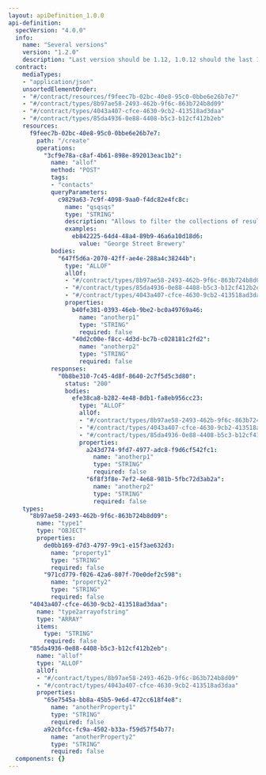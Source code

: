 ```yaml
---
layout: apiDefinition_1.0.0
api-definition:
  specVersion: "4.0.0"
  info:
    name: "Several versions"
    version: "1.2.0"
    description: "Last version should be 1.12, 1.0.12 should the last 1.0.* version"
  contract:
    mediaTypes:
    - "application/json"
    unsortedElementOrder:
    - "#/contract/resources/f9feec7b-02bc-40e8-95c0-0bbe6e26b7e7"
    - "#/contract/types/8b97ae58-2493-462b-9f6c-863b724b8d09"
    - "#/contract/types/4043a407-cfce-4630-9cb2-413518ad3daa"
    - "#/contract/types/85da4936-0e88-4408-b5c3-b12cf412b2eb"
    resources:
      f9feec7b-02bc-40e8-95c0-0bbe6e26b7e7:
        path: "/create"
        operations:
          "3cf9e78a-c8af-4b61-898e-892013eac1b2":
            name: "allof"
            method: "POST"
            tags:
            - "contacts"
            queryParameters:
              c9829a63-7c9f-4098-9aa0-f4dc82e4fc8c:
                name: "qsqsqs"
                type: "STRING"
                description: "Allows to filter the collections of result by the value of field name"
                examples:
                  eb842225-64d4-48a4-89b9-46a6a10d18d6:
                    value: "George Street Brewery"
            bodies:
              "647f5d6a-2070-42ff-ae4e-288a4c38244b":
                type: "ALLOF"
                allOf:
                - "#/contract/types/8b97ae58-2493-462b-9f6c-863b724b8d09"
                - "#/contract/types/85da4936-0e88-4408-b5c3-b12cf412b2eb"
                - "#/contract/types/4043a407-cfce-4630-9cb2-413518ad3daa"
                properties:
                  b40fe381-0393-46eb-9be2-bc0a49769a46:
                    name: "anotherp1"
                    type: "STRING"
                    required: false
                  "40d2c00e-f8cc-4d3d-bc7b-c028181c2fd2":
                    name: "anotherp2"
                    type: "STRING"
                    required: false
            responses:
              "0b8be310-7c45-4d8f-8640-2c7f5d5c3d80":
                status: "200"
                bodies:
                  efe38ca8-b282-4e48-8db1-fa8eb956cc23:
                    type: "ALLOF"
                    allOf:
                    - "#/contract/types/8b97ae58-2493-462b-9f6c-863b724b8d09"
                    - "#/contract/types/4043a407-cfce-4630-9cb2-413518ad3daa"
                    - "#/contract/types/85da4936-0e88-4408-b5c3-b12cf412b2eb"
                    properties:
                      a243d774-9fd7-4977-adc8-f9d6cf542fc1:
                        name: "anotherp1"
                        type: "STRING"
                        required: false
                      "6f8f3f8e-7ef2-4e68-981b-5fbc72d3ab2a":
                        name: "anotherp2"
                        type: "STRING"
                        required: false
    types:
      "8b97ae58-2493-462b-9f6c-863b724b8d09":
        name: "type1"
        type: "OBJECT"
        properties:
          de0bb169-d7d3-4797-99c1-e15f3ae632d3:
            name: "property1"
            type: "STRING"
            required: false
          "971cd779-f026-42a6-807f-70e0def2c598":
            name: "property2"
            type: "STRING"
            required: false
      "4043a407-cfce-4630-9cb2-413518ad3daa":
        name: "type2arrayofstring"
        type: "ARRAY"
        items:
          type: "STRING"
          required: false
      "85da4936-0e88-4408-b5c3-b12cf412b2eb":
        name: "allof"
        type: "ALLOF"
        allOf:
        - "#/contract/types/8b97ae58-2493-462b-9f6c-863b724b8d09"
        - "#/contract/types/4043a407-cfce-4630-9cb2-413518ad3daa"
        properties:
          "65e7545a-bb8a-45b5-9e6d-472cc618f4e8":
            name: "anotherProperty1"
            type: "STRING"
            required: false
          a92cbfcc-fc9a-4502-b33a-f59d57f54b77:
            name: "anotherProperty2"
            type: "STRING"
            required: false
  components: {}
---
```

